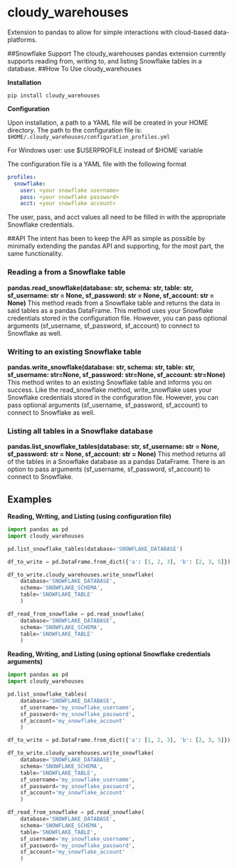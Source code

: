 <!---
# Modifications © 2020 Hashmap, Inc
#
# Licensed under the Apache License, Version 2.0 (the "License");
# you may not use this file except in compliance with the License.
# You may obtain a copy of the License at
#
#     http://www.apache.org/licenses/LICENSE-2.0
#
# Unless required by applicable law or agreed to in writing, software
# distributed under the License is distributed on an "AS IS" BASIS,
# WITHOUT WARRANTIES OR CONDITIONS OF ANY KIND, either express or implied.
# See the License for the specific language governing permissions and
# limitations under the License.
-->
# cloudy_warehouses

Extension to pandas to allow for simple interactions with cloud-based data-platforms.

##Snowflake Support
The cloudy_warehouses pandas extension currently supports reading from, writing to, and listing Snowflake tables in a database.
##How To Use cloudy_warehouses

**Installation**

`pip install cloudy_warehouses`

**Configuration**

Upon installation, a path to a YAML file will be created in your HOME directory. 
The path to the configuration file is: `$HOME/.cloudy_warehouses/configuration_profiles.yml`

For Windows user: use $USERPROFILE instead of $HOME variable

The configuration file is a YAML file with the following format
```yaml
profiles:
  snowflake:
    user: <your snowflake username>
    pass: <your snowflake password>
    acct: <your snowflake account>
```
The user, pass, and acct values all need to be filled in with the appropriate Snowflake credentials.



##API
The intent has been to keep the API as simple as possible by minimally extending the pandas API and supporting, for the most part, the same functionality.

### Reading a from a Snowflake table
__pandas.read_snowflake(database: str, schema: str, table: str, sf_username: str = None, sf_password: str = None, sf_account: str = None)__
This method reads from a Snowflake table and returns the data in said tables as a pandas DataFrame. This method uses your Snowflake credentials stored in the configuration file.
However, you can pass optional arguments (sf_username, sf_password, sf_account) to connect to Snowflake as well.

### Writing to an existing Snowflake table
__pandas.write_snowflake(database: str, schema: str, table: str, sf_username: str=None, sf_password: str=None, sf_account: str=None)__
This method writes to an existing Snowflake table and informs you on success. Like the read_snowflake method, write_snowflake uses your Snowflake credentials stored in the configuration file.
However, you can pass optional arguments (sf_username, sf_password, sf_account) to connect to Snowflake as well.

### Listing all tables in a Snowflake database
__pandas.list_snowflake_tables(database: str, sf_username: str = None, sf_password: str = None, sf_account: str = None)__
This method returns all of the tables in a Snowflake database as a pandas DataFrame. 
There is an option to pass arguments (sf_username, sf_password, sf_account) to connect to Snowflake.

## Examples

__Reading, Writing, and Listing (using configuration file)__
```python
import pandas as pd 
import cloudy_warehouses

pd.list_snowflake_tables(database='SNOWFLAKE_DATABASE')

df_to_write = pd.DataFrame.from_dict({'a': [1, 2, 3], 'b': [2, 3, 5]})

df_to_write.cloudy_warehouses.write_snowflake(
    database='SNOWFLAKE_DATABASE', 
    schema='SNOWFLAKE_SCHEMA', 
    table='SNOWFLAKE_TABLE'
    )

df_read_from_snowflake = pd.read_snowflake(
    database='SNOWFLAKE_DATABASE', 
    schema='SNOWFLAKE_SCHEMA', 
    table='SNOWFLAKE_TABLE'
    )
```

__Reading, Writing, and Listing (using optional Snowflake credentials arguments)__
```python
import pandas as pd
import cloudy_warehouses

pd.list_snowflake_tables(
    database='SNOWFLAKE_DATABASE', 
    sf_username='my_snowflake_username', 
    sf_password='my_snowflake_password', 
    sf_account='my_snowflake_account'
    )

df_to_write = pd.DataFrame.from_dict({'a': [1, 2, 3], 'b': [2, 3, 5]})

df_to_write.cloudy_warehouses.write_snowflake(
    database='SNOWFLAKE_DATABASE', 
    schema='SNOWFLAKE_SCHEMA', 
    table='SNOWFLAKE_TABLE', 
    sf_username='my_snowflake_username', 
    sf_password='my_snowflake_password', 
    sf_account='my_snowflake_account'
    )

df_read_from_snowflake = pd.read_snowflake(
    database='SNOWFLAKE_DATABASE', 
    schema='SNOWFLAKE_SCHEMA', 
    table='SNOWFLAKE_TABLE', 
    sf_username='my_snowflake_username', 
    sf_password='my_snowflake_password', 
    sf_account='my_snowflake_account'
    )
```